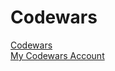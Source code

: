# Codewars

[Codewars](https://www.codewars.com)
\
[My Codewars Account](https://www.codewars.com/users/seydanurdemir)
